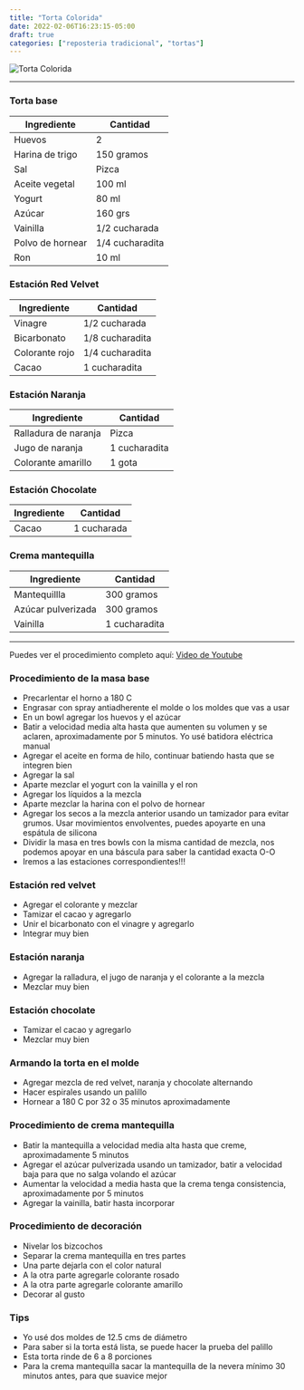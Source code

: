 ```yaml
---
title: "Torta Colorida"
date: 2022-02-06T16:23:15-05:00
draft: true
categories: ["reposteria tradicional", "tortas"]
---
```

![Torta Colorida](../../images/torta_colorida.jpg)
___
### Torta base

| Ingrediente | Cantidad |
| ----------- | ----------- |
| Huevos | 2 |
| Harina de trigo | 150 gramos |
| Sal | Pizca |
| Aceite vegetal | 100 ml |
| Yogurt | 80 ml |
| Azúcar | 160 grs |
| Vainilla | 1/2 cucharada |
| Polvo de hornear | 1/4 cucharadita |
| Ron | 10 ml |

### Estación Red Velvet

| Ingrediente | Cantidad |
| ----------- | ----------- |
| Vinagre | 1/2 cucharada |
| Bicarbonato | 1/8 cucharadita |
| Colorante rojo | 1/4 cucharadita |
| Cacao| 1 cucharadita |

### Estación Naranja

| Ingrediente | Cantidad |
| ----------- | ----------- |
| Ralladura de naranja | Pizca |
| Jugo de naranja | 1 cucharadita |
| Colorante amarillo| 1 gota |

### Estación Chocolate

| Ingrediente | Cantidad |
| ----------- | ----------- |
| Cacao | 1 cucharada |

### Crema mantequilla

| Ingrediente | Cantidad |
| ----------- | ----------- |
| Mantequillla | 300 gramos |
| Azúcar pulverizada | 300 gramos |
| Vainilla | 1 cucharadita |
___

Puedes ver el procedimiento completo aquí: [Video de Youtube](xxx)

### Procedimiento de la masa base
- Precarlentar el horno a 180 C
- Engrasar con spray antiadherente el molde o los moldes que vas a usar
- En un bowl agregar los huevos y el azúcar
-  Batir a velocidad media alta hasta que aumenten su volumen y se aclaren, aproximadamente por 5 minutos. Yo usé batidora eléctrica manual
- Agregar el aceite en forma de hilo, continuar batiendo hasta que se integren bien
- Agregar la sal
- Aparte mezclar el yogurt con la vainilla y el ron 
- Agregar los líquidos a la mezcla
- Aparte mezclar la harina con el polvo de hornear
- Agregar los secos a la mezcla anterior usando un tamizador para evitar grumos. Usar movimientos envolventes, puedes apoyarte en una espátula de silicona
- Dividir la masa en tres bowls con la misma cantidad de mezcla, nos podemos apoyar en una báscula para saber la cantidad exacta O-O
- Iremos a las estaciones correspondientes!!! 

### Estación red velvet
- Agregar el colorante y mezclar
- Tamizar el cacao y agregarlo
- Unir el bicarbonato con el vinagre y agregarlo
- Integrar muy bien

### Estación naranja
- Agregar la ralladura, el jugo de naranja y el colorante a la mezcla
- Mezclar muy bien

### Estación chocolate
- Tamizar el cacao y agregarlo
- Mezclar muy bien

### Armando la torta en el molde
- Agregar mezcla de red velvet, naranja y chocolate alternando 
- Hacer espirales usando un palillo
- Hornear a 180 C por 32 o 35 minutos aproximadamente 

### Procedimiento de crema mantequilla
- Batir la mantequilla a velocidad media alta hasta que creme, aproximadamente 5 minutos
- Agregar el azúcar pulverizada usando un tamizador, batir a velocidad baja para que no salga volando el azúcar
- Aumentar la velocidad a media hasta que la crema tenga consistencia, aproximadamente por 5 minutos
- Agregar la vainilla, batir hasta incorporar

### Procedimiento de decoración
- Nivelar los bizcochos
- Separar la crema mantequilla en tres partes
- Una parte dejarla con el color natural
- A la otra parte agregarle colorante rosado
- A la otra parte agregarle colorante amarillo
- Decorar al gusto

### Tips
- Yo usé dos moldes de 12.5 cms de diámetro
- Para saber si la torta está lista, se puede hacer la prueba del palillo
- Esta torta rinde de 6 a 8 porciones
- Para la crema mantequilla sacar la mantequilla de la nevera mínimo 30 minutos antes, para que suavice mejor
